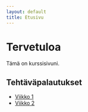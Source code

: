 ```yaml
---
layout: default
title: Etusivu
---
```


# Tervetuloa

Tämä on kurssisivuni.

## Tehtäväpalautukset
- [Viikko 1](Viikko%201/index.html)
- [Viikko 2](Viikko%202/vko2.html)


